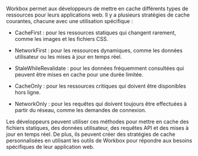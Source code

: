 Workbox permet aux développeurs de mettre en cache différents types de ressources pour leurs applications web. Il y a plusieurs stratégies de cache courantes, chacune avec une utilisation spécifique :

- CacheFirst : pour les ressources statiques qui changent rarement, comme les images et les fichiers CSS.

- NetworkFirst : pour les ressources dynamiques, comme les données utilisateur ou les mises à jour en temps réel.

- StaleWhileRevalidate : pour les données fréquemment consultées qui peuvent être mises en cache pour une durée limitée.

- CacheOnly : pour les ressources critiques qui doivent être disponibles hors ligne.

- NetworkOnly : pour les requêtes qui doivent toujours être effectuées à partir du réseau, comme les demandes de connexion.

Les développeurs peuvent utiliser ces méthodes pour mettre en cache des fichiers statiques, des données utilisateur, des requêtes API et des mises à jour en temps réel. De plus, ils peuvent créer des stratégies de cache personnalisées en utilisant les outils de Workbox pour répondre aux besoins spécifiques de leur application web.